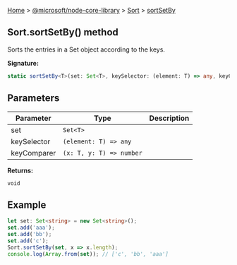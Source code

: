 [Home](./index) &gt; [@microsoft/node-core-library](./node-core-library.md) &gt; [Sort](./node-core-library.sort.md) &gt; [sortSetBy](./node-core-library.sort.sortsetby.md)

## Sort.sortSetBy() method

Sorts the entries in a Set object according to the keys.

<b>Signature:</b>

```typescript
static sortSetBy<T>(set: Set<T>, keySelector: (element: T) => any, keyComparer?: (x: T, y: T) => number): void;
```

## Parameters

|  Parameter | Type | Description |
|  --- | --- | --- |
|  set | `Set<T>` |  |
|  keySelector | `(element: T) => any` |  |
|  keyComparer | `(x: T, y: T) => number` |  |

<b>Returns:</b>

`void`

## Example


```ts
let set: Set<string> = new Set<string>();
set.add('aaa');
set.add('bb');
set.add('c');
Sort.sortSetBy(set, x => x.length);
console.log(Array.from(set)); // ['c', 'bb', 'aaa']

```

